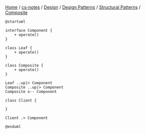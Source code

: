 [Home](https://mengxianbin.github.io) /
[cs-notes](https://mengxianbin.github.io/cs-notes/content) /
[Design](https://mengxianbin.github.io/cs-notes/content/Design) /
[Design Patterns](https://mengxianbin.github.io/cs-notes/content/Design/Design%20Patterns) /
[Structural Patterns](https://mengxianbin.github.io/cs-notes/content/Design/Design%20Patterns/Structural%20Patterns) /
[Composite](https://mengxianbin.github.io/cs-notes/content/Design/Design%20Patterns/Structural%20Patterns/Composite)

```puml
@startuml

interface Component {
    + operate()
}

class Leaf {
    + operate()
}

class Composite {
    + operate()
}

Leaf ..up|> Component
Composite ..up|> Component
Composite o-- Component

class Client {

}

Client .> Component

@enduml
```
